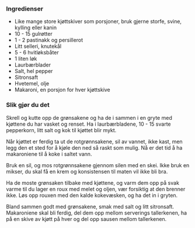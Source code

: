 
### Ingredienser
- Like mange store kjøttskiver som porsjoner, bruk gjerne storfe, svine, kylling eller kanin
- 10 - 15 gulrøtter
- 1 - 2 pastinakk og persillerot
- Litt selleri, knutekål
- 5 - 6 hvitløksbåter
- 1 liten løk
- Laurbærblader
- Salt, hel pepper
- Sitronsaft
- Hvetemel, olje
- Makaroni, en porsjon for hver kjøttskive

### Slik gjør du det
Skrell og kutte opp de grønsakene og ha de i sammen i en gryte med kjøttene du har vasket og renset. Ha i laurbærbladene, 10 - 15 svarte pepperkorn, litt salt og kok til kjøttet blir mykt.

 Når kjøttet er ferdig ta ut de rotgrønnsakene, sil av vannet, ikke kast, men legg den et sted for å kjøle den ned så raskt som mulig.   Nå er det tid å ha makaroniene til å koke i saltet vann.

   Bruk en sil, og mos rotgrønnsakene gjennom silen med en skei. Ikke bruk en mikser, du skal få en krem og konsistensen til maten vil ikke bli bra.

   Ha de moste grønsaken tilbake med kjøttene, og varm dem opp på svak varme til du lager en roux med melet og oljen, vær forsiktig at den brenner ikke.   Løs opp rouxen med den kalde kokevæsken, og ha det in i gryten.

 Bland sammen godt med grønsakene, smak med salt og litt sitronsaft. Makaroniene skal bli ferdig, del dem opp mellom serverings tallerkenen, ha på en skive av kjøtt på hver og del opp sausen mellom tallerkenen.

